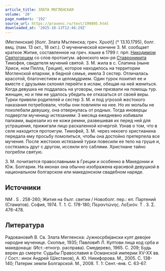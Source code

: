 ```yaml
---
article_title: ЗЛАТА МОГЛЕНСКАЯ
volume: '20'
page_numbers: '192'
source_url: https://pravenc.ru/text/199895.html
downloaded_at: '2025-10-13T12:46:29Z'
---
```


(Меглинская) [болг. Злата Мъгленска; греч. Χρυσῆ] († 13.10.1795), болг. вмц. (пам. 13 окт., 18 окт.). О мученической кончине З. М. сообщает краткое Житие, составленное на греч. языке в 1799 г. прп. [Никодимом Святогорцем](<https://pravenc.ru/text/Никодим Святогорец.html>) со слов протоигум. афонского мон-ря [Ставроникита](https://pravenc.ru/text/Ставроникита.html) Тимофея, свидетеля мучений святой. З. М. жила в с. Слатина (ныне Хриси, ном Пелла, Греция), которое находилось на территории Могленской епархии, в бедной семье, имела 3 сестер. Отличалась красотой, благочестием и целомудрием. Один турок похитил ее и вместе с друзьями склонял перейти в ислам, обещая на ней жениться. Когда девушка не поддалась на уговоры, они призвали на помощь тур. женщин, но и тем не удалось убедить ее отказаться от своей веры. Турки привели родителей и сестер З. М. и под угрозой жестокого наказания потребовали, чтобы они повлияли на нее. Но их мольбы не поколебали девушку, она отвернулась от родных. Тогда иноверцы подвергли мученицу истязаниям: 3 месяца ежедневно избивали палками, вырезали из ее кожи ремни, развешивая их перед ней для устрашения, прижигали лицо раскаленной кочергой. Узнав о том, что в селе находится протоигум. Тимофей, З. М. через некоего христианина передала ему просьбу помолиться, чтобы она достойно претерпела все мучения. После жестоких истязаний турки повесили ее тело на груше и, состязаясь друг с другом, иссекли его саблями. Христиане тайно погребли святую.

З. М. почитается православными в Греции и особенно в Македонии и Юж. Болгарии. На иконах она обычно изображена красивой девушкой в национальном болгарском или македонском свадебном наряде.

## Источники

NM
. S
. 258-260; Жития на бълг. светии / Новоболг. пер.: еп. Партений (Стаматов). София, 1974. Т. 1. С. 178-180; Περαντώνης. Λεξικόν. T
. 3. Σ. 476-478.

## Литература

Радовановић В. Св. Злата Мегленска: Jужносрбиjански култ девоjке народне мученице. Скопље, 1935; Павловић Л. Култови лица код срба и македонаца: (Ист.-етногр. расправа). Смедерево, 1965. С. 209; Будь верен до смерти: Судьбы Православия в Османской империи XV-XX вв. / Сост.: инок Андрей (Шестаков), А. Ю. Никифорова. М., 2005. С. 138-140; Патерик земли Болгарской. М., 2008. Т. 1: Сент.-янв. С. 63-67.
